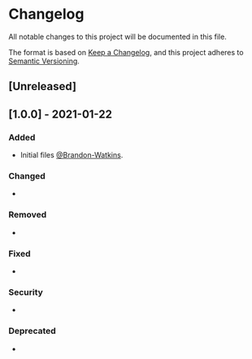 # Changelog
All notable changes to this project will be documented in this file.

The format is based on [Keep a Changelog](https://keepachangelog.com/en/1.0.0/),
and this project adheres to [Semantic Versioning](https://semver.org/spec/v2.0.0.html).

## [Unreleased]

## [1.0.0] - 2021-01-22
### Added
- Initial files [@Brandon-Watkins](https://github.com/Brandon-Watkins).

### Changed
-

### Removed
-

### Fixed
-

### Security
-

### Deprecated
-
